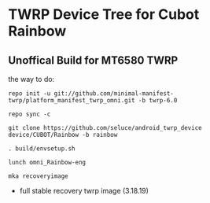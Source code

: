 TWRP Device Tree for Cubot Rainbow
===========
Unoffical Build for MT6580 TWRP 
------------------

the way to do:
```
repo init -u git://github.com/minimal-manifest-twrp/platform_manifest_twrp_omni.git -b twrp-6.0

repo sync -c

git clone https://github.com/seluce/android_twrp_device device/CUBOT/Rainbow -b rainbow

. build/envsetup.sh

lunch omni_Rainbow-eng

mka recoveryimage
```

- full stable recovery twrp image (3.18.19)
